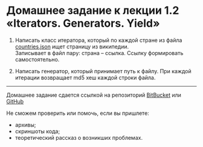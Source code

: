 # Домашнее задание к лекции 1.2 «Iterators. Generators. Yield»

1. Написать класс итератора, который по каждой стране из файла [countries.json](https://github.com/mledoze/countries/blob/master/countries.json) ищет страницу из википедии.   
Записывает в файл пару: страна – ссылка.
Ссылку формировать самостоятельно.

2. Написать генератор, который принимает путь к файлу. При каждой итерации возвращает md5 хеш каждой строки файла.

---
Домашнее задание сдается ссылкой на репозиторий [BitBucket](https://bitbucket.org/) или [GitHub](https://github.com/)

Не сможем проверить или помочь, если вы пришлете:
* архивы;
* скриншоты кода;
* теоретический рассказ о возникших проблемах.    
